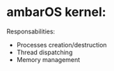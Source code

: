 # ambarOS kernel: 

Responsabilities:
- Processes creation/destruction
- Thread dispatching
- Memory management
